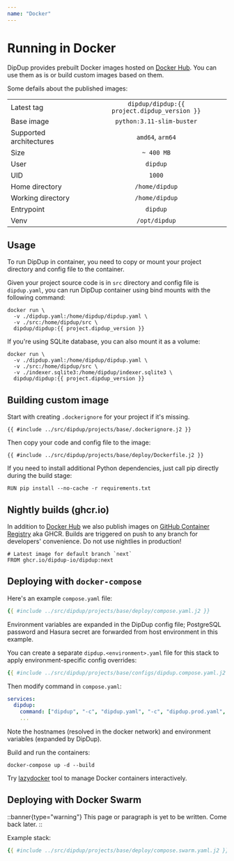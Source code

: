 ```yaml
---
name: "Docker"
---
```


# Running in Docker

DipDup provides prebuilt Docker images hosted on [Docker Hub](https://hub.docker.com/r/dipdup/dipdup). You can use them as is or build custom images based on them.

Some defails about the published images:

|                         |                                                   |
| ----------------------- |:-------------------------------------------------:|
| Latest tag              | `dipdup/dipdup:{{ project.dipdup_version }}` |
| Base image              |             `python:3.11-slim-buster`             |
| Supported architectures |                  `amd64`, `arm64`                 |
| Size                    |                     `~ 400 MB`                    |
| User                    |                      `dipdup`                     |
| UID                     |                       `1000`                      |
| Home directory          |                   `/home/dipdup`                  |
| Working directory       |                   `/home/dipdup`                  |
| Entrypoint              |                      `dipdup`                     |
| Venv                    |                   `/opt/dipdup`                   |

## Usage

To run DipDup in container, you need to copy or mount your project directory and config file to the container.

Given your project source code is in `src` directory and config file is `dipdup.yaml`, you can run DipDup container using bind mounts with the following command:

```shell
docker run \
  -v ./dipdup.yaml:/home/dipdup/dipdup.yaml \
  -v ./src:/home/dipdup/src \
  dipdup/dipdup:{{ project.dipdup_version }}
```

If you're using SQLite database, you can also mount it as a volume:

```shell
docker run \
  -v ./dipdup.yaml:/home/dipdup/dipdup.yaml \
  -v ./src:/home/dipdup/src \
  -v ./indexer.sqlite3:/home/dipdup/indexer.sqlite3 \
  dipdup/dipdup:{{ project.dipdup_version }}
```

## Building custom image

Start with creating `.dockerignore` for your project if it's missing.

```
{{ #include ../src/dipdup/projects/base/.dockerignore.j2 }}
```

Then copy your code and config file to the image:

```docker
{{ #include ../src/dipdup/projects/base/deploy/Dockerfile.j2 }}
```

If you need to install additional Python dependencies, just call pip directly during the build stage:

```docker
RUN pip install --no-cache -r requirements.txt
```

## Nightly builds (ghcr.io)

In addition to [Docker Hub](https://hub.docker.com/r/dipdup/dipdup) we also publish images on [GitHub Container Registry](https://github.com/dipdup-io/dipdup/pkgs/container/dipdup) aka GHCR. Builds are triggered on push to any branch for developers' convenience. Do not use nightlies in production!

```docker
# Latest image for default branch `next`
FROM ghcr.io/dipdup-io/dipdup:next
```

## Deploying with `docker-compose`

Here's an example `compose.yaml` file:

```yaml
{{ #include ../src/dipdup/projects/base/deploy/compose.yaml.j2 }}
```

Environment variables are expanded in the DipDup config file; PostgreSQL password and Hasura secret are forwarded from host environment in this example.

You can create a separate `dipdup.<environment>.yaml` file for this stack to apply environment-specific config overrides:

```yaml
{{ #include ../src/dipdup/projects/base/configs/dipdup.compose.yaml.j2 }}
```

Then modify command in `compose.yaml`:

```yaml
services:
  dipdup:
    command: ["dipdup", "-c", "dipdup.yaml", "-c", "dipdup.prod.yaml", "run"]
    ...
```

Note the hostnames (resolved in the docker network) and environment variables (expanded by DipDup).

Build and run the containers:

```shell
docker-compose up -d --build
```

Try [lazydocker](https://github.com/jesseduffield/lazydocker) tool to manage Docker containers interactively.

## Deploying with Docker Swarm

::banner{type="warning"}
This page or paragraph is yet to be written. Come back later.
::

Example stack:

```yaml
{{ #include ../src/dipdup/projects/base/deploy/compose.swarm.yaml.j2 }}
```
